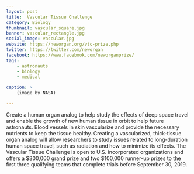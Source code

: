 ```yaml
---
layout: post
title:  Vascular Tissue Challenge
category: Biology
thumbnail: vascular_square.jpg
banner: vascular_rectangle.jpg
social_image: vascular.jpg
website: https://neworgan.org/vtc-prize.php
twitter: https://twitter.com/neworgan
facebook: https://www.facebook.com/neworganprize/
tags:
    - astronauts
    - biology
    - medical

caption: >
    (image by NASA)  

---
```

Create a human organ analog to help study the effects of deep space travel and enable the growth of new human tissue in orbit to help future astronauts. Blood vessels in skin vascularize and provide the necessary nutrients to keep the tissue healthy. Creating a vascularized, thick-tissue organ analog will allow researchers to study issues related to long-duration human space travel, such as radiation and how to minimize its effects. The Vascular Tissue Challenge is open to U.S. incorporated organizations and offers a $300,000 grand prize and two $100,000 runner-up prizes to the first three qualifying teams that complete trials before September 30, 2019.